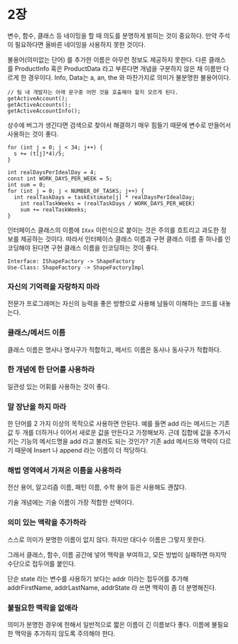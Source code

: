 # 2장

변수, 함수, 클래스 등 네이밍을 할 때 의도를 분명하게 밝히는 것이 중요하다. 만약 주석이 필요하다면 올바른 네이밍을 사용하지 못한 것이다.

불용어(의미없는 단어) 를 추가한 이름은 아무런 정보도 제공하지 못한다. 다른 클래스를 ProductInfo 혹은 ProductData 라고 부른다면 개념을 구분하지 않은 채 이름만 다르게 한 경우이다. Info, Data는 a, an, the 와 마찬가지로 의미가 불분명한 불용어이다.

```tsx
// 팀 내 개발자는 아래 문구중 어떤 것을 호출해야 할지 모르게 된다.
getActiveAccount();
getActiveAccounts();
getActiveAccountInfo();
```

상수에 버그가 생긴다면 검색으로 찾아서 해결하기 매우 힘들기 때문에 변수로 만들어서 사용하는 것이 좋다.

```tsx
for (int j = 0; j < 34; j++) {
  s += (t[j]*4)/5;
}

int realDaysPerIdealDay = 4;
const int WORK_DAYS_PER_WEEK = 5;
int sum = 0;
for (int j = 0; j < NUMBER_OF_TASKS; j++) {
  int realTaskDays = taskEstimate[j] * realDaysPerIdealDay;
	int realTaskWeeks = (realTaskDays / WORK_DAYS_PER_WEEK)
	sum += realTaskWeeks;
}
```

인터페이스 클래스의 이름에 `IXxx` 이런식으로 붙이는 것은 주의를 흐트리고 과도한 정보를 제공하는 것이다. 따라서 인터페이스 클래스 이름과 구현 클래스 이름 중 하나를 인코딩해야 된다면 구현 클래스 이름을 인코딩하는 것이 좋다.

```
Interface: IShapeFactory -> ShapeFactory
Use-Class: ShapeFactory -> ShapeFactoryImpl
```

### 자신의 기억력을 자랑하지 마라

전문가 프로그래머는 자신의 능력을 좋은 방향으로 사용해 남들이 이해하는 코드를 내놓는다.

### 클래스/메서드 이름

클래스 이름은 명사나 명사구가 적합하고, 메서드 이름은 동사나 동사구가 적합하다.

### 한 개념에 한 단어를 사용하라

일관성 있는 어휘를 사용하는 것이 좋다.

### 말 장난을 하지 마라

한 단어를 2 가지 이상의 목적으로 사용하면 안된다. 예를 들면 add 라는 메서드는 기존 값 두 개를 더하거나 이어서 새로운 값을 만든다고 가정해보자. 근데 집합에 값을 추가시키는 기능의 메서드명을 add 라고 불러도 되는 것인가? 기존 add 메서드와 맥락이 다르기 때문에 Insert 나 append 라는 이름이 더 적당하다.

### 해법 영역에서 가져온 이름을 사용하라

전산 용어, 알고리즘 이름, 패턴 이름, 수학 용어 등은 사용해도 괜찮다.

기술 개념에는 기술 이름이 가장 적합한 선택이다.

### 의미 있는 맥락을 추가하라

스스로 의미가 분명한 이름이 없지 않다. 하지만 대다수 이름은 그렇지 못한다.

그래서 클래스, 함수, 이름 공간에 넣어 맥락을 부여하고, 모든 방법이 실패하면 마지막 수단으로 접두어를 붙인다.

단순 state 라는 변수를 사용하기 보다는 addr 이라는 접두어를 추가해 addrFirstName, addrLastName, addrState 라 쓰면 맥락이 좀 더 분명해진다.

### 불필요한 맥락을 없애라

의미가 분명한 경우에 한해서 일반적으로 짧은 이름이 긴 이름보다 좋다. 이름에 불필요한 맥악을 추가하지 않도록 주의해야 한다.
